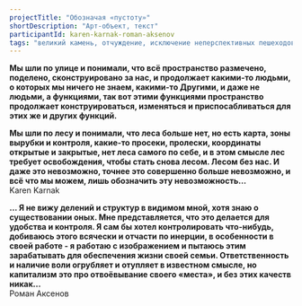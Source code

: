 ```yaml
---
projectTitle: "Обозначая «пустоту»"
shortDescription: "Арт-объект, текст"
participantId: karen-karnak-roman-aksenov
tags: "великий камень, отчуждение, исключение неперспективных пешеходов, совпадание"
---
```


__Мы шли по улице и понимали, что всё пространство размечено, поделено, сконструировано за нас, и продолжает какими-то людьми, о которых мы ничего не знаем, какими-то Другими, и даже не людьми, а функциями, так вот этими функциями пространство продолжает конструироваться, изменяться и приспосабливаться для этих же и других функций.__

__Мы шли по лесу и понимали, что леса больше нет, но есть карта, зоны вырубки и контроля, какие-то просеки, пролески, координаты открытые и закрытые, нет леса самого по себе, и в этом смысле лес требует освобождения, чтобы стать снова лесом. Лесом без нас. И даже это невозможно, точнее это совершенно больше невозможно, и всё что мы можем, лишь обозначить эту невозможность…__  
Karen Karnak

__...
Я не вижу делений и структур в видимом мной, хотя знаю о существовании оных. Мне представляется, что это делается для удобства и контроля. Я сам бы хотел контролировать что-нибудь, добиваюсь этого всячески и отчасти по инерции, в особенности в своей работе - я работаю с изображением и пытаюсь этим зарабатывать для обеспечения жизни своей семьи. Ответственность и наличие воли огрубляет и отупляет в известном смысле, но капитализм это про отвоёвывание своего «места», и без этих качеств никак...__  
Роман Аксенов
